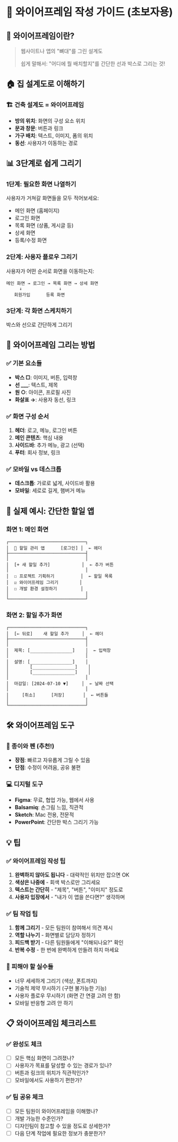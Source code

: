 # 🎨 와이어프레임 작성 가이드 (초보자용)

## 🎯 와이어프레임이란?
> 웹사이트나 앱의 "뼈대"를 그린 설계도
>
> 쉽게 말해서: "어디에 뭘 배치할지"를 간단한 선과 박스로 그리는 것!

## 🏠 집 설계도로 이해하기

### 🏗 건축 설계도 = 와이어프레임
- **방의 위치**: 화면의 구성 요소 위치
- **문과 창문**: 버튼과 링크
- **가구 배치**: 텍스트, 이미지, 폼의 위치
- **동선**: 사용자가 이동하는 경로

## 📊 3단계로 쉽게 그리기

### 1단계: 필요한 화면 나열하기
사용자가 거쳐갈 화면들을 모두 적어보세요:
- 메인 화면 (홈페이지)
- 로그인 화면
- 목록 화면 (상품, 게시글 등)
- 상세 화면
- 등록/수정 화면

### 2단계: 사용자 플로우 그리기
사용자가 어떤 순서로 화면을 이동하는지:
```
메인 화면 → 로그인 → 목록 화면 → 상세 화면
     ↓              ↓
   회원가입      등록 화면
```

### 3단계: 각 화면 스케치하기
박스와 선으로 간단하게 그리기

## 🎨 와이어프레임 그리는 방법

### ✅ 기본 요소들
- **박스 □**: 이미지, 버튼, 입력창
- **선 ___**: 텍스트, 제목
- **원 ○**: 아이콘, 프로필 사진
- **화살표 →**: 사용자 동선, 링크

### ✅ 화면 구성 순서
1. **헤더**: 로고, 메뉴, 로그인 버튼
2. **메인 콘텐츠**: 핵심 내용
3. **사이드바**: 추가 메뉴, 광고 (선택)
4. **푸터**: 회사 정보, 링크

### ✅ 모바일 vs 데스크톱
- **데스크톱**: 가로로 넓게, 사이드바 활용
- **모바일**: 세로로 길게, 햄버거 메뉴

## 📱 실제 예시: 간단한 할일 앱

### 화면 1: 메인 화면
```
┌─────────────────────────────┐
│  📝 할일 관리 앱      [로그인] │  ← 헤더
├─────────────────────────────┤
│                             │
│  [+ 새 할일 추가]            │  ← 추가 버튼
│                             │
│  ☐ 프로젝트 기획하기          │  ← 할일 목록
│  ☑ 와이어프레임 그리기        │
│  ☐ 개발 환경 설정하기         │
│                             │
└─────────────────────────────┘
```

### 화면 2: 할일 추가 화면
```
┌─────────────────────────────┐
│  [← 뒤로]    새 할일 추가     │  ← 헤더
├─────────────────────────────┤
│                             │
│  제목: [________________]    │  ← 입력창
│                             │
│  설명: [________________]    │
│        [________________]    │
│        [________________]    │
│                             │
│  마감일: [2024-07-10 ▼]     │  ← 날짜 선택
│                             │
│     [취소]      [저장]       │  ← 버튼들
│                             │
└─────────────────────────────┘
```

## 🛠 와이어프레임 도구

### 📝 종이와 펜 (추천!)
- **장점**: 빠르고 자유롭게 그릴 수 있음
- **단점**: 수정이 어려움, 공유 불편

### 💻 디지털 도구
- **Figma**: 무료, 협업 가능, 웹에서 사용
- **Balsamiq**: 손그림 느낌, 직관적
- **Sketch**: Mac 전용, 전문적
- **PowerPoint**: 간단한 박스 그리기 가능

## 💡 팁

### ✅ 와이어프레임 작성 팁
1. **완벽하지 않아도 됩니다** - 대략적인 위치만 잡으면 OK
2. **색상은 나중에** - 회색 박스로만 그리세요
3. **텍스트는 간단히** - "제목", "버튼", "이미지" 정도로
4. **사용자 입장에서** - "내가 이 앱을 쓴다면?" 생각하며

### ✅ 팀 작업 팁
1. **함께 그리기** - 모든 팀원이 참여해서 의견 제시
2. **역할 나누기** - 화면별로 담당자 정하기
3. **피드백 받기** - 다른 팀원들에게 "이해되나요?" 확인
4. **반복 수정** - 한 번에 완벽하게 만들려 하지 마세요

### 🚫 피해야 할 실수들
- 너무 세세하게 그리기 (색상, 폰트까지)
- 기술적 제약 무시하기 (구현 불가능한 기능)
- 사용자 플로우 무시하기 (화면 간 연결 고려 안 함)
- 모바일 반응형 고려 안 하기

## 📋 와이어프레임 체크리스트

### ✅ 완성도 체크
- [ ] 모든 핵심 화면이 그려졌나?
- [ ] 사용자가 목표를 달성할 수 있는 경로가 있나?
- [ ] 버튼과 링크의 위치가 직관적인가?
- [ ] 모바일에서도 사용하기 편한가?

### ✅ 팀 공유 체크
- [ ] 모든 팀원이 와이어프레임을 이해했나?
- [ ] 개발 가능한 수준인가?
- [ ] 디자인팀이 참고할 수 있을 정도로 상세한가?
- [ ] 다음 단계 작업에 필요한 정보가 충분한가?
